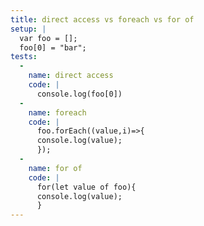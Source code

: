 ```yaml
---
title: direct access vs foreach vs for of
setup: |
  var foo = [];
  foo[0] = "bar";
tests:
  -
    name: direct access
    code: |
      console.log(foo[0])
  -
    name: foreach
    code: |
      foo.forEach((value,i)=>{
      console.log(value);
      });
  -
    name: for of
    code: |
      for(let value of foo){
      console.log(value);
      }
---
```



